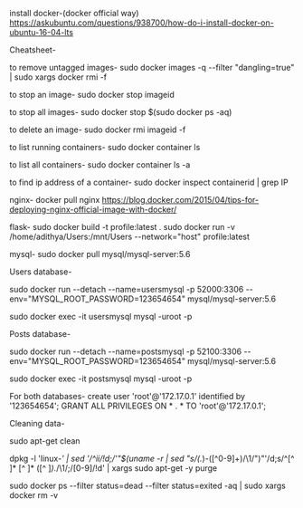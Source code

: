 install docker-(docker official way)
https://askubuntu.com/questions/938700/how-do-i-install-docker-on-ubuntu-16-04-lts

Cheatsheet-

to remove untagged images-
sudo docker images -q --filter "dangling=true" | sudo xargs docker rmi -f

to stop an image-
sudo docker stop imageid

to stop all images-
sudo docker stop $(sudo docker ps -aq)

to delete an image-
sudo docker rmi imageid -f

to list running containers-
sudo docker container ls

to list all containers-
sudo docker container ls -a

to find ip address of a container-
sudo docker inspect containerid | grep IP



nginx-
docker pull nginx
https://blog.docker.com/2015/04/tips-for-deploying-nginx-official-image-with-docker/

flask-
sudo docker build -t profile:latest .
sudo docker run -v /home/adithya/Users:/mnt/Users --network="host"  profile:latest

mysql-
sudo docker pull mysql/mysql-server:5.6

Users database-

sudo docker run --detach --name=usersmysql -p 52000:3306
--env="MYSQL_ROOT_PASSWORD=123654654" mysql/mysql-server:5.6

sudo docker exec -it usersmysql mysql -uroot -p

Posts database-

sudo docker run --detach --name=postsmysql -p 52100:3306  --env="MYSQL_ROOT_PASSWORD=123654654" mysql/mysql-server:5.6

sudo docker exec -it postsmysql mysql -uroot -p

For both databases-
create user 'root'@'172.17.0.1' identified by '123654654';
GRANT ALL PRIVILEGES ON * . * TO 'root'@'172.17.0.1';


Cleaning data-

sudo apt-get clean

dpkg -l 'linux-*' | sed '/^ii/!d;/'"$(uname -r | sed "s/\(.*\)-\([^0-9]\+\)/\1/")"'/d;s/^[^ ]* [^ ]* \([^ ]*\).*/\1/;/[0-9]/!d' | xargs sudo apt-get -y purge
 
sudo docker ps --filter status=dead --filter status=exited -aq   | sudo xargs docker rm -v